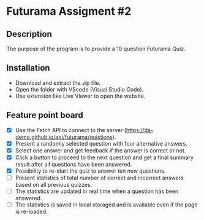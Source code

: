 # Futurama Assigment #2

## Description

The purpose of the program is to provide a 10 question Futurama Quiz. 

## Installation

- Download and extract the zip file.
- Open the folder with VScode (Visual Studio Code).
- Use extension like Live Viewer to open the website.

## Feature point board
- [X] Use the Fetch API to connect to the server (https://da-demo.github.io/api/futurama/quistions).<br>
- [X] Present a randomly selected question with four alternative answers.<br>
- [X] Select one answer and get feedback if the answer is correct or not.<br>
- [X] Click a button to proceed to the next question and get a final summary result after all questions have been answered.<br>
- [X] Possibility to re-start the quiz to answer ten new questions.<br>
- [ ] Present statistics of total number of correct and incorrect answers based on all previous quizzes.<br>
- [ ] The statistics are updated in real time when a question has been answered.<br>
- [ ] The statistics is saved in local storaged and is available even if the page is re-loaded.<br>
